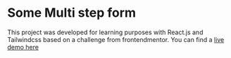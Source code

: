 # Some Multi step form

This project was developed for learning purposes with React.js and Tailwindcss based on a challenge from frontendmentor. You can find a [live demo here](https://some-multi-step-form.netlify.app/)
